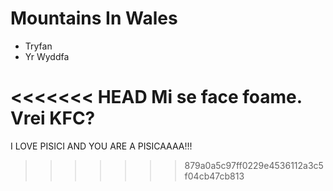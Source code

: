 Mountains In Wales
==================

* Tryfan
* Yr Wyddfa

<<<<<<< HEAD
Mi se face foame. Vrei KFC?
=======






I LOVE PISICI AND YOU ARE A PISICAAAA!!!
>>>>>>> 879a0a5c97ff0229e4536112a3c5f04cb47cb813
